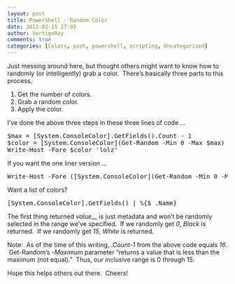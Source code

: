 ```yaml
---
layout: post
title: PowerShell - Random Color
date: 2012-02-15 17:03
author: VertigoRay
comments: true
categories: [Colors, posh, powershell, scripting, Uncategorized]
---
```

<p>Just messing around here, but thought others might want to know how to randomly (or intelligently) grab a color.  There&rsquo;s basically three parts to this process.</p>
<ol><li>Get the number of colors.</li>
<li>Grab a random color.</li>
<li>Apply the color.</li>
</ol><p>I&rsquo;ve done the above three steps in these three lines of code &hellip;<!-- more --></p>
<pre class="brush: powershell">$max = [System.ConsoleColor].GetFields().Count - 1
$color = [System.ConsoleColor](Get-Random -Min 0 -Max $max)
Write-Host -Fore $color 'lolz'</pre>
<p>If you want the one liner version &hellip;</p>
<pre class="brush: powershell">Write-Host -Fore ([System.ConsoleColor](Get-Random -Min 0 -Max ([System.ConsoleColor].GetFields().Count - 1))) 'lolz'</pre>
<p>Want a list of colors?</p>
<pre class="brush: powershell">[System.ConsoleColor].GetFields() | %{$_.Name}
</pre>
<p>The first thing returned <em>value__</em> is just metadata and won&rsquo;t be randomly selected in the range we&rsquo;ve specified.  If we randomly get <em>0</em>, <em>Black</em> is returned.  If we randomly get <em>15</em>, <em>White</em> is returned.</p>
<p>Note:  As of the time of this writing, <em>.Count-1</em> from the above code equals <em>16</em>.  Get-Random&rsquo;s <em>-Maximum</em> parameter &ldquo;returns a value that is less than the maximum (not equal).&rdquo;  Thus, our inclusive range is 0 through 15.</p>
<p>Hope this helps others out there.  Cheers!</p>
